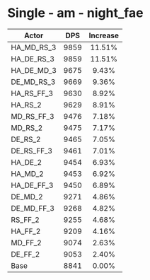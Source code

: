 # Single - am - night_fae
| Actor | DPS | Increase |
|---|:---:|:---:|
|HA_MD_RS_3|9859|11.51%|
|HA_DE_RS_3|9859|11.51%|
|HA_DE_MD_3|9675|9.43%|
|DE_MD_RS_3|9669|9.36%|
|HA_RS_FF_3|9630|8.92%|
|HA_RS_2|9629|8.91%|
|MD_RS_FF_3|9476|7.18%|
|MD_RS_2|9475|7.17%|
|DE_RS_2|9465|7.05%|
|DE_RS_FF_3|9461|7.01%|
|HA_DE_2|9454|6.93%|
|HA_MD_2|9453|6.92%|
|HA_DE_FF_3|9450|6.89%|
|DE_MD_2|9271|4.86%|
|DE_MD_FF_3|9268|4.82%|
|RS_FF_2|9255|4.68%|
|HA_FF_2|9209|4.16%|
|MD_FF_2|9074|2.63%|
|DE_FF_2|9053|2.40%|
|Base|8841|0.00%|
